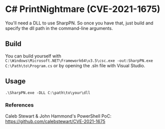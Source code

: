 # C# PrintNightmare (CVE-2021-1675)

You'll need a DLL to use SharpPN. So once you have that, just build and specify the dll path in the command-line arguments.

## Build  
You can build yourself with `C:\Windows\Microsoft.NET\Framework64\v3.5\csc.exe -out:SharpPN.exe C:\Path\to\Program.cs` or by opening the .sln file with Visual Studio.

## Usage  
`.\SharpPN.exe -DLL C:\path\to\your\dll`  

### References  
Caleb Stewart & John Hammond's PowerShell PoC: https://github.com/calebstewart/CVE-2021-1675
